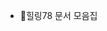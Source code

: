 - 🌈힐링78 문서 모음집

<!---
kyle82go/kyle82go is a ✨ special ✨ repository because its `README.md` (this file) appears on your GitHub profile.
You can click the Preview link to take a look at your changes.
--->
